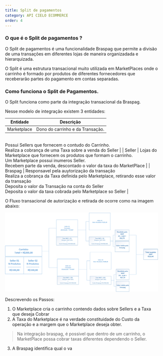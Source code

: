 ```yaml
---
title: Split de pagamentos
category: API CIELO ECOMMERCE
order: 4
---
```



### O que &eacute; o Split de pagamentos ?

O Split de pagamentos &eacute; uma funcionalidade Braspag que permite a divis&atilde;o de uma transa&ccedil;&otilde;es em diferentes lojas de maneira organizadada e hierarquizada.

O Split &eacute; uma estrutura transacional muito utilizada em MarketPlaces onde o carrinho &eacute; formado por produtos de diferentes fornecedores que receberar&atilde;o partes do pagamento em contas separadas.

### Como funciona o Split de Pagamentos.

O Split funciona como parte da integra&ccedil;&atilde;o transacional da Braspag.

Nesse modelo de integra&ccedil;&atilde;o existem 3 entidades:

| Entidade | Descrição |
| --- | --- |
| Marketplace | Dono do carrinho e da Transa&ccedil;&atilde;o.
<br>Possui Sellers que fornecem o contudo do Carrinho.
<br>Realiza a cobran&ccedil;a de uma Taxa sobre a venda do Seller |
| Seller | Lojas do Marketplace que fornecem os produtos que formam o carrinho.
<br>Um Marketplace possui inumeros Seller.
<br>Recebem parte da venda, descontado o valor da taxa do MarketPlace |
| Braspag | Responsavel pela auytoriza&ccedil;&atilde;o da transa&ccedil;&atilde;o
<br>Realiza a cobran&ccedil;a da Taxa definida pelo Marketplace, retirando esse valor da transa&ccedil;&atilde;o
<br>Deposita o valor da Transa&ccedil;&atilde;o na conta do Seller
<br>Deposita o valor da taxa cobrada pelo Marketplace so Seller |

O Fluxo transacional de autoriza&ccedil;&atilde;o e retirada de ocorre como na imagem abaixo:

![](/uploads/versions/Split---x----1398-720x---.png)

Descrevendo os Passos: 

1. O Marketplace cria o carrinho contendo dados sobre Sellers e a Taxa que deseja Cobrar
2. A Taxa do Marketplace é na verdade constituidade do Custo da operação e a margem que o Marketplace deseja obter.

> Na integração braspag, é possivel que dentro de um carrinho, o MarketPlace possa cobrar taxas diferentes dependendo o Seller.

3. A Braspag identifica qual o va